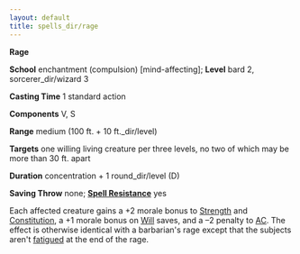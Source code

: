 ```yaml
---
layout: default
title: spells_dir/rage
---
```

 **Rage**

**School** enchantment (compulsion) [mind-affecting]; **Level** bard 2, sorcerer_dir/wizard 3

**Casting Time** 1 standard action

**Components** V, S

**Range** medium (100 ft. + 10 ft._dir/level)

**Targets** one willing living creature per three levels, no two of which may be more than 30 ft. apart

**Duration** concentration + 1 round_dir/level (D)

**Saving Throw** none; **[Spell Resistance](../../glossary#_spell-resistance)** yes

Each affected creature gains a +2 morale bonus to [Strength](../../gettingStarted#_strength) and [Constitution](../../gettingStarted#_constitution), a +1 morale bonus on [Will](../../combat#_will) saves, and a –2 penalty to [AC](../../combat#_armor-class). The effect is otherwise identical with a barbarian's rage except that the subjects aren't [fatigued](../../glossary#_fatigued) at the end of the rage.

